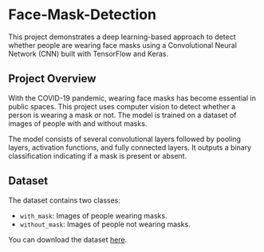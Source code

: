 # Face-Mask-Detection
This project demonstrates a deep learning-based approach to detect whether people are wearing face masks using a Convolutional Neural Network (CNN) built with TensorFlow and Keras.

## Project Overview

With the COVID-19 pandemic, wearing face masks has become essential in public spaces. This project uses computer vision to detect whether a person is wearing a mask or not. The model is trained on a dataset of images of people with and without masks.

The model consists of several convolutional layers followed by pooling layers, activation functions, and fully connected layers. It outputs a binary classification indicating if a mask is present or absent.

## Dataset

The dataset contains two classes:
- `with_mask`: Images of people wearing masks.
- `without_mask`: Images of people not wearing masks.

You can download the dataset [here](https://www.kaggle.com/omkargurav/face-mask-dataset).
